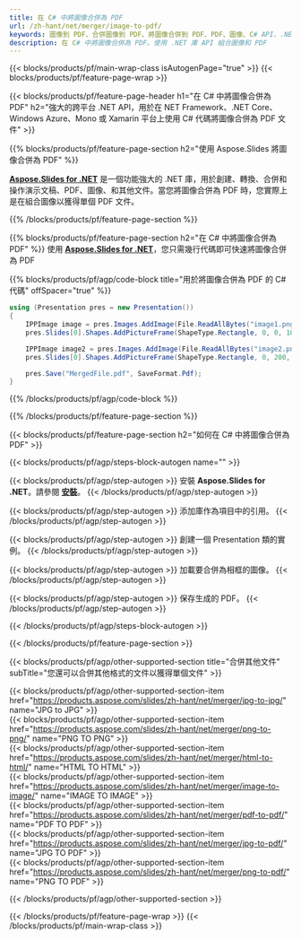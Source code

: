 ```yaml
---
title: 在 C# 中將圖像合併為 PDF
url: /zh-hant/net/merger/image-to-pdf/
keywords: 圖像到 PDF、合併圖像到 PDF、將圖像合併到 PDF、PDF、圖像、C# API、.NET 庫
description: 在 C# 中將圖像合併為 PDF。使用 .NET 庫 API 組合圖像和 PDF
---
```


{{< blocks/products/pf/main-wrap-class isAutogenPage="true" >}}
{{< blocks/products/pf/feature-page-wrap >}}

{{< blocks/products/pf/feature-page-header h1="在 C# 中將圖像合併為 PDF" h2="強大的跨平台 .NET API，用於在 NET Framework、.NET Core、Windows Azure、Mono 或 Xamarin 平台上使用 C# 代碼將圖像合併為 PDF 文件" >}}

{{% blocks/products/pf/feature-page-section h2="使用 Aspose.Slides 將圖像合併為 PDF" %}}

[**Aspose.Slides for .NET**](https://products.aspose.com/slides/zh-hant/net/) 是一個功能強大的 .NET 庫，用於創建、轉換、合併和操作演示文稿、PDF、圖像、和其他文件。當您將圖像合併為 PDF 時，您實際上是在組合圖像以獲得單個 PDF 文件。

{{% /blocks/products/pf/feature-page-section %}}




{{% blocks/products/pf/feature-page-section  h2="在 C# 中將圖像合併為 PDF" %}}
使用 [**Aspose.Slides for .NET**](https://products.aspose.com/slides/zh-hant/net/)，您只需幾行代碼即可快速將圖像合併為 PDF

{{% blocks/products/pf/agp/code-block title="用於將圖像合併為 PDF 的 C# 代碼" offSpacer="true" %}}
```cs
using (Presentation pres = new Presentation())
{
    IPPImage image = pres.Images.AddImage(File.ReadAllBytes("image1.png"));
    pres.Slides[0].Shapes.AddPictureFrame(ShapeType.Rectangle, 0, 0, 100, 100, image);

    IPPImage image2 = pres.Images.AddImage(File.ReadAllBytes("image2.png"));
    pres.Slides[0].Shapes.AddPictureFrame(ShapeType.Rectangle, 0, 200, 100, 100, image2);

    pres.Save("MergedFile.pdf", SaveFormat.Pdf);
}
```
{{% /blocks/products/pf/agp/code-block %}}

{{% /blocks/products/pf/feature-page-section %}}




{{< blocks/products/pf/feature-page-section  h2="如何在 C# 中將圖像合併為 PDF" >}}


{{< blocks/products/pf/agp/steps-block-autogen name="" >}}


{{< blocks/products/pf/agp/step-autogen >}}
安裝 **Aspose.Slides for .NET**。請參閱 [**安裝**](https://docs.aspose.com/slides/net/installation/)。
{{< /blocks/products/pf/agp/step-autogen >}}

{{< blocks/products/pf/agp/step-autogen >}}
添加庫作為項目中的引用。
{{< /blocks/products/pf/agp/step-autogen >}}

{{< blocks/products/pf/agp/step-autogen >}}
創建一個 Presentation 類的實例。
{{< /blocks/products/pf/agp/step-autogen >}}

{{< blocks/products/pf/agp/step-autogen >}}
加載要合併為相框的圖像。
{{< /blocks/products/pf/agp/step-autogen >}}

{{< blocks/products/pf/agp/step-autogen >}}
保存生成的 PDF。
{{< /blocks/products/pf/agp/step-autogen >}}


{{< /blocks/products/pf/agp/steps-block-autogen >}}


{{< /blocks/products/pf/feature-page-section >}}




{{< blocks/products/pf/agp/other-supported-section title="合併其他文件" subTitle="您還可以合併其他格式的文件以獲得單個文件" >}}

{{< blocks/products/pf/agp/other-supported-section-item href="https://products.aspose.com/slides/zh-hant/net/merger/jpg-to-jpg/" name="JPG to JPG" >}}  
{{< blocks/products/pf/agp/other-supported-section-item href="https://products.aspose.com/slides/zh-hant/net/merger/png-to-png/" name="PNG TO PNG" >}}  
{{< blocks/products/pf/agp/other-supported-section-item href="https://products.aspose.com/slides/zh-hant/net/merger/html-to-html/" name="HTML TO HTML" >}}  
{{< blocks/products/pf/agp/other-supported-section-item href="https://products.aspose.com/slides/zh-hant/net/merger/image-to-image/" name="IMAGE TO IMAGE" >}}  
{{< blocks/products/pf/agp/other-supported-section-item href="https://products.aspose.com/slides/zh-hant/net/merger/pdf-to-pdf/" name="PDF TO PDF" >}}  
{{< blocks/products/pf/agp/other-supported-section-item href="https://products.aspose.com/slides/zh-hant/net/merger/jpg-to-pdf/" name="JPG TO PDF" >}}  
{{< blocks/products/pf/agp/other-supported-section-item href="https://products.aspose.com/slides/zh-hant/net/merger/png-to-pdf/" name="PNG TO PDF" >}}  
  


{{< /blocks/products/pf/agp/other-supported-section >}}

{{< /blocks/products/pf/feature-page-wrap >}}
{{< /blocks/products/pf/main-wrap-class >}}